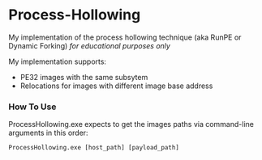 # Process-Hollowing
My implementation of the process hollowing technique (aka RunPE or Dynamic Forking)
*for educational purposes only*

My implementation supports:
- PE32 images with the same subsytem
- Relocations for images with different image base address

### How To Use
ProcessHollowing.exe expects to get the images paths via command-line arguments in this order:

`ProcessHollowing.exe [host_path] [payload_path]`
